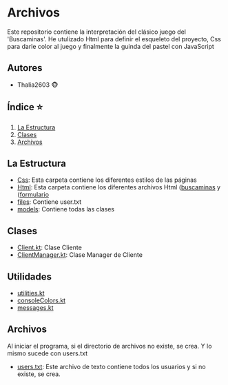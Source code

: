 # Archivos
Este repositorio contiene la interpretación del clásico juego del 'Buscaminas'. He utulizado Html para definir el esqueleto del proyecto, Css para darle color al juego y finalmente la guinda del pastel con JavaScript

## Autores
- Thalia2603 🐵
  
## Índice ⭐
1. [La Estructura](#La-Estructura)
2. [Clases](#Clases)
4. [Archivos](#Archivos)

## La Estructura
- [Css](Css): Esta carpeta contiene los diferentes estilos de las páginas
- [Html](Html): Esta carpeta contiene los diferentes archivos Html ([buscaminas](Html/buscaminas.html) y ([formulario](Html/formulario.html)  
- [files](src/main/kotlin/files): Contiene user.txt
- [models](src/main/kotlin/models): Contiene todas las clases

## Clases
- [Client.kt](src/main/kotlin/models/Client.kt): Clase Cliente
- [ClientManager.kt](src/main/kotlin/models/ClientManager.kt): Clase Manager de Cliente

## Utilidades
- [utilities.kt](src/main/kotlin/utilities/utilities.kt)
- [consoleColors.kt](src/main/kotlin/utilities/consoleColors.kt)
- [messages.kt](src/main/kotlin/utilities/messages.kt)

## Archivos
Al iniciar el programa, si el directorio de archivos no existe, se crea. Y lo mismo sucede con users.txt
- [users.txt](src/main/files/users.txt): Este archivo de texto contiene todos los usuarios y si no existe, se crea.
